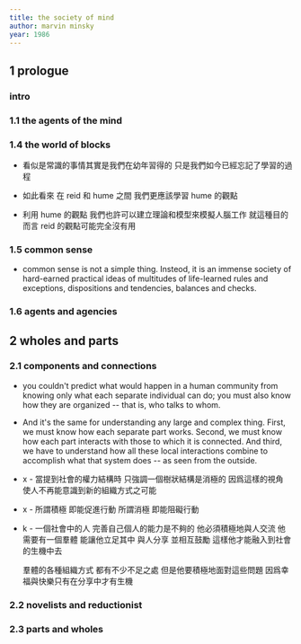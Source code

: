 ```yaml
---
title: the society of mind
author: marvin minsky
year: 1986
---
```


## 1 prologue

### intro

### 1.1 the agents of the mind

### 1.4 the world of blocks

- 看似是常識的事情其實是我們在幼年習得的
  只是我們如今已經忘記了學習的過程

- 如此看來
  在 reid 和 hume 之間
  我們更應該學習 hume 的觀點

- 利用 hume 的觀點
  我們也許可以建立理論和模型來模擬人腦工作
  就這種目的而言 reid 的觀點可能完全沒有用

### 1.5 common sense

- common sense is not a simple thing.
  Insteod, it is an immense society
  of hard-earned practical ideas
  of multitudes of life-learned rules and exceptions,
  dispositions and tendencies, balances and checks.

### 1.6 agents and agencies

## 2 wholes and parts

### 2.1 components and connections

- you couldn't predict what would happen in a human community
  from knowing only what each separate individual can do;
  you must also know how they are organized
  -- that is, who talks to whom.

- And it's the same for understanding
  any large and complex thing.
  First, we must know how each separate part works.
  Second, we must know how each part interacts
  with those to which it is connected.
  And third, we have to understand
  how all these local interactions combine
  to accomplish what that system does
  -- as seen from the outside.

- x -
  當提到社會的權力結構時
  只強調一個樹狀結構是消極的
  因爲這樣的視角 使人不再能意識到新的組織方式之可能

- x -
  所謂積極 即能促進行動
  所謂消極 即能阻礙行動

- k -
  一個社會中的人
  完善自己個人的能力是不夠的
  他必須積極地與人交流
  他需要有一個羣體 能讓他立足其中 與人分享 並相互鼓勵
  這樣他才能融入到社會的生機中去

  羣體的各種組織方式 都有不少不足之處
  但是他要積極地面對這些問題
  因爲幸福與快樂只有在分享中才有生機

### 2.2 novelists and reductionist

### 2.3 parts and wholes
